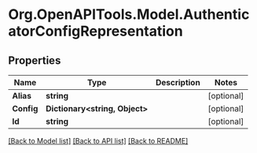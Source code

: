 # Org.OpenAPITools.Model.AuthenticatorConfigRepresentation

## Properties

Name | Type | Description | Notes
------------ | ------------- | ------------- | -------------
**Alias** | **string** |  | [optional] 
**Config** | **Dictionary&lt;string, Object&gt;** |  | [optional] 
**Id** | **string** |  | [optional] 

[[Back to Model list]](../README.md#documentation-for-models) [[Back to API list]](../README.md#documentation-for-api-endpoints) [[Back to README]](../README.md)

